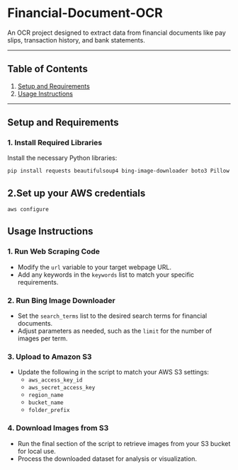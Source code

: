 # Financial-Document-OCR
An OCR project designed to extract  data from financial documents like pay slips, transaction history, and bank statements.



---

## Table of Contents

1. [Setup and Requirements](#setup-and-requirements)  
2. [Usage Instructions](#usage-instructions)  

---

## Setup and Requirements

### 1. Install Required Libraries

Install the necessary Python libraries:

```bash
pip install requests beautifulsoup4 bing-image-downloader boto3 Pillow matplotlib
```
## 2.Set up your AWS credentials
```bash
aws configure
```
## Usage Instructions

### 1. Run Web Scraping Code
- Modify the `url` variable to your target webpage URL.
- Add any keywords in the `keywords` list to match your specific requirements.

### 2. Run Bing Image Downloader
- Set the `search_terms` list to the desired search terms for financial documents.
- Adjust parameters as needed, such as the `limit` for the number of images per term.

### 3. Upload to Amazon S3
- Update the following in the script to match your AWS S3 settings:
  - `aws_access_key_id`
  - `aws_secret_access_key`
  - `region_name`
  - `bucket_name`
  - `folder_prefix`

### 4. Download Images from S3
- Run the final section of the script to retrieve images from your S3 bucket for local use.
- Process the downloaded dataset for analysis or visualization.

